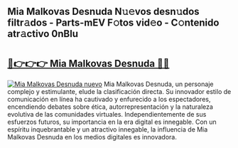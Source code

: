 ## Mia Malkovas Desnuda N𝚞𝚎vos desn𝚞dos filtr𝚊dos - Parts-mEV F𝚘tos vid𝚎o - C𝚘ntenido atr𝚊ctivo 0nBIu

# <h2><a href="http://mb4lf7b.tromn.icu/?c=Mia+Malkovas+Desnuda">🔗👉👉👉 Mia Malkovas Desnuda 🔗🔗</a></h2>

[![Mia Malkovas Desnuda nuevo](https://i.imgur.com/pEAQMta.gif)](http://mb4lf7b.tromn.icu/?c=Mia+Malkovas+Desnuda)
Mia Malkovas Desnuda, un personaje complejo y estimulante, elude la clasificación directa. Su innovador estilo de comunicación en línea ha cautivado y enfurecido a los espectadores, encendiendo debates sobre ética, autorrepresentación y la naturaleza evolutiva de las comunidades virtuales. Independientemente de sus esfuerzos futuros, su importancia en la era digital es innegable. Con un espíritu inquebrantable y un atractivo innegable, la influencia de Mia Malkovas Desnuda en los medios digitales es innovadora.
